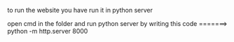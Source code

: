 to run the website you have run it in python server 
 
 open cmd in the folder and run python server
 by writing this code
 =======> python -m http.server 8000
 
